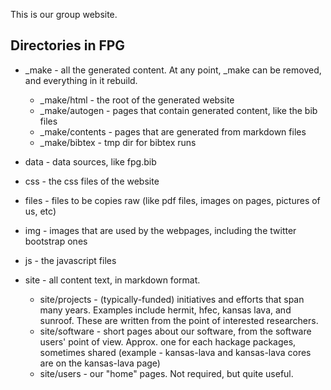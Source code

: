 This is our group website.

Directories in FPG
------------------

 * _make - all the generated content.
   At any point, _make can be removed, and everything in it rebuild.
    * _make/html - the root of the generated website
    * _make/autogen - pages that contain generated content, like the bib files
    * _make/contents - pages that are generated from markdown files
    * _make/bibtex - tmp dir for bibtex runs

 * data - data sources, like fpg.bib
 * css - the css files of the website
 * files - files to be copies raw (like pdf files, images on pages, pictures of us, etc)
 * img - images that are used by the webpages, including the twitter bootstrap ones
 * js - the javascript files

 * site - all content text, in markdown format.
    * site/projects - (typically-funded) initiatives and efforts that span many years. 
      Examples include hermit, hfec, kansas lava, and sunroof. These are written from
      the point of interested researchers.
    * site/software - short pages about our software, from the software users' point
      of view. Approx. one for each hackage packages, sometimes shared (example - kansas-lava
      and kansas-lava cores are on the kansas-lava page)
    * site/users - our "home" pages. Not required, but quite useful.
    